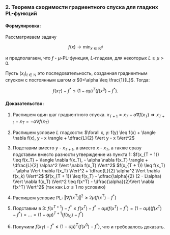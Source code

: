### 2. Теорема сходимости градиентного спуска для гладких PL-функций

#### Формулировка:
Рассматриваем задачу 

$$
f(x) \to \min_{x \in \mathbb{R}^d}
$$

и предполагаем, что $f$ - $\mu$-PL-функция, $L$-гладкая, для некоторых $L\geq \mu >0$.

Пусть $(x_t)_{t \in \mathbb{N}}$ это последовательность, созданная градиентным спуском с постоянным шагом $\alpha$ $0<\alpha \leq \frac{1}{L}$. Тогда:

$$
f(x_T)-f^* \leq (1-\alpha \mu)^T (f(x^0)-f^*).
$$

#### Доказательство:
1) Распишем один шаг градиентного спуска. $x_{T + 1} = x_T  - \alpha \nabla f(x_T) \Rightarrow x_{T + 1} - x_T = -\alpha \nabla f(x_T)$
2) Распишем условие $L$ гладкости:
$\forall x, y: f(y) \leq f(x) + \langle \nabla f(x), y - x \rangle + \dfrac{L}{2} \Vert y - x \Vert^2$

3) Подставим вместо $y$ - $x_{T + 1}$, а вместо $x$ - $x_T$, а также сразу подставим вместо разности утверждение из пункта 1:
$f(x_{T + 1}) \leq f(x_T) + \langle \nabla f(x_T), - \alpha \nabla f(x_T) \rangle + \dfrac{L}{2} \alpha^2 \Vert \nabla f(x_T) \Vert^2$
$f(x_{T + 1}) \leq f(x_T) - \alpha \Vert \nabla f(x_T) \Vert^2 + \dfrac{L}{2} \alpha^2 \Vert \nabla f(x_k) \Vert^2$
$f(x_{T + 1}) \leq f(x_T) - \dfrac{\alpha}{2} (2 - L\alpha) \Vert \nabla f(x_T) \Vert^2 \leq f(x^T) - \dfrac{\alpha}{2}\Vert \nabla f(x^T) \Vert^2$ 
(так как $L\alpha \leq 1$ по условию)

4) Распишем условие PL: $\Vert \nabla f(x^T) \Vert^2 \geq 2\mu (f(x^T) - f^*)$
5) Подставим в 3:
$f(x^{T + 1}) - f^* \leq f(x^T) - f^* - \alpha \mu (f(x^T) - f^*) = (1 - \alpha \mu) (f(x^T) - f^*) = \dots = (1 - \alpha \mu)^{T + 1} (f(x_0) - f^*)$
 
6) Получили $f(x_T)-f^* \leq (1-\alpha \mu)^T (f(x^0)-f^*)$, что и требовалось доказать.
